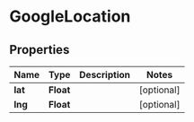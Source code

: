 
# GoogleLocation

## Properties
Name | Type | Description | Notes
------------ | ------------- | ------------- | -------------
**lat** | **Float** |  |  [optional]
**lng** | **Float** |  |  [optional]



